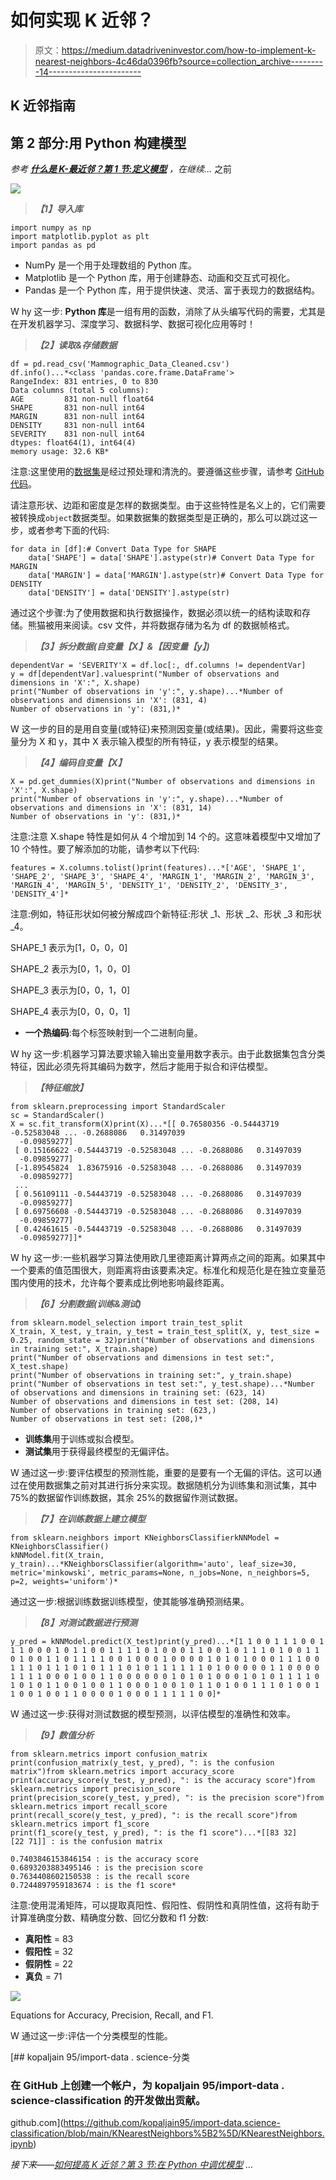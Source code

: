# 如何实现 K 近邻？

> 原文：<https://medium.datadriveninvestor.com/how-to-implement-k-nearest-neighbors-4c46da0396fb?source=collection_archive---------14----------------------->

## K 近邻指南

## 第 2 部分:用 Python 构建模型

*参考* [***什么是 K-最近邻？第 1 节:定义模型***](https://kopaljain95.medium.com/what-are-k-nearest-neighbors-8ee761730d98) *，在继续…* 之前

![](img/c4bcc65bcdcf8bb758a79e28b1ded6df.png)

> ***【1】导入库***

```
import numpy as np
import matplotlib.pyplot as plt
import pandas as pd
```

*   NumPy 是一个用于处理数组的 Python 库。
*   Matplotlib 是一个 Python 库，用于创建静态、动画和交互式可视化。
*   Pandas 是一个 Python 库，用于提供快速、灵活、富于表现力的数据结构。

W hy 这一步: **Python 库**是一组有用的函数，消除了从头编写代码的需要，尤其是在开发机器学习、深度学习、数据科学、数据可视化应用等时！

> ***【2】读取&存储数据***

```
df = pd.read_csv('Mammographic_Data_Cleaned.csv')
df.info()...*<class 'pandas.core.frame.DataFrame'>
RangeIndex: 831 entries, 0 to 830
Data columns (total 5 columns):
AGE         831 non-null float64
SHAPE       831 non-null int64
MARGIN      831 non-null int64
DENSITY     831 non-null int64
SEVERITY    831 non-null int64
dtypes: float64(1), int64(4)
memory usage: 32.6 KB*
```

注意:这里使用的[数据集](https://archive.ics.uci.edu/ml/datasets/Mammographic+Mass)是经过预处理和清洗的。要遵循这些步骤，请参考 [GitHub 代码](https://github.com/kopaljain95/import-data.science-classification/blob/main/DataPreprocessing%5B0%5D/Mammographic_DataPreprocessing.ipynb)。

请注意形状、边距和密度是怎样的数据类型。由于这些特性是名义上的，它们需要被转换成`object`数据类型。如果数据集的数据类型是正确的，那么可以跳过这一步，或者参考下面的代码:

```
for data in [df]:# Convert Data Type for SHAPE
    data['SHAPE'] = data['SHAPE'].astype(str)# Convert Data Type for MARGIN
    data['MARGIN'] = data['MARGIN'].astype(str)# Convert Data Type for DENSITY
    data['DENSITY'] = data['DENSITY'].astype(str)
```

通过这个步骤:为了使用数据和执行数据操作，数据必须以统一的结构读取和存储。熊猫被用来阅读。csv 文件，并将数据存储为名为 df 的数据帧格式。

> ***【3】拆分数据(自变量【X】&【因变量【y】)***

```
dependentVar = 'SEVERITY'X = df.loc[:, df.columns != dependentVar]
y = df[dependentVar].valuesprint("Number of observations and dimensions in 'X':", X.shape)
print("Number of observations in 'y':", y.shape)...*Number of observations and dimensions in 'X': (831, 4)
Number of observations in 'y': (831,)*
```

W 这一步的目的是用自变量(或特征)来预测因变量(或结果)。因此，需要将这些变量分为 X 和 y，其中 X 表示输入模型的所有特征，y 表示模型的结果。

> ***【4】编码自变量【X】***

```
X = pd.get_dummies(X)print("Number of observations and dimensions in 'X':", X.shape)
print("Number of observations in 'y':", y.shape)...*Number of observations and dimensions in 'X': (831, 14)
Number of observations in 'y': (831,)*
```

注意:注意 X.shape 特性是如何从 4 个增加到 14 个的。这意味着模型中又增加了 10 个特性。要了解添加的功能，请参考以下代码:

```
features = X.columns.tolist()print(features)...*['AGE', 'SHAPE_1', 'SHAPE_2', 'SHAPE_3', 'SHAPE_4', 'MARGIN_1', 'MARGIN_2', 'MARGIN_3', 'MARGIN_4', 'MARGIN_5', 'DENSITY_1', 'DENSITY_2', 'DENSITY_3', 'DENSITY_4']*
```

注意:例如，特征形状如何被分解成四个新特征:形状 _1、形状 _2、形状 _3 和形状 _4。

SHAPE_1 表示为[1，0，0，0]

SHAPE_2 表示为[0，1，0，0]

SHAPE_3 表示为[0，0，1，0]

SHAPE_4 表示为[0，0，0，1]

*   **一个热编码**:每个标签映射到一个二进制向量。

W hy 这一步:机器学习算法要求输入输出变量用数字表示。由于此数据集包含分类特征，因此必须先将其编码为数字，然后才能用于拟合和评估模型。

> ***【特征缩放】***

```
from sklearn.preprocessing import StandardScaler
sc = StandardScaler()
X = sc.fit_transform(X)print(X)...*[[ 0.76580356 -0.54443719 -0.52583048 ... -0.2688086   0.31497039
  -0.09859277]
 [ 0.15166622 -0.54443719 -0.52583048 ... -0.2688086   0.31497039
  -0.09859277]
 [-1.89545824  1.83675916 -0.52583048 ... -0.2688086   0.31497039
  -0.09859277]
 ...
 [ 0.56109111 -0.54443719 -0.52583048 ... -0.2688086   0.31497039
  -0.09859277]
 [ 0.69756608 -0.54443719 -0.52583048 ... -0.2688086   0.31497039
  -0.09859277]
 [ 0.42461615 -0.54443719 -0.52583048 ... -0.2688086   0.31497039
  -0.09859277]]*
```

W hy 这一步:一些机器学习算法使用欧几里德距离计算两点之间的距离。如果其中一个要素的值范围很大，则距离将由该要素决定。标准化和规范化是在独立变量范围内使用的技术，允许每个要素成比例地影响最终距离。

> ***【6】分割数据(训练&测试)***

```
from sklearn.model_selection import train_test_split
X_train, X_test, y_train, y_test = train_test_split(X, y, test_size = 0.25, random_state = 32)print("Number of observations and dimensions in training set:", X_train.shape)
print("Number of observations and dimensions in test set:", X_test.shape)
print("Number of observations in training set:", y_train.shape)
print("Number of observations in test set:", y_test.shape)...*Number of observations and dimensions in training set: (623, 14)
Number of observations and dimensions in test set: (208, 14)
Number of observations in training set: (623,)
Number of observations in test set: (208,)*
```

*   **训练集**用于训练或拟合模型。
*   **测试集**用于获得最终模型的无偏评估。

W 通过这一步:要评估模型的预测性能，重要的是要有一个无偏的评估。这可以通过在使用数据集之前对其进行拆分来实现。数据随机分为训练集和测试集，其中 75%的数据留作训练数据，其余 25%的数据留作测试数据。

> ***【7】在训练数据上建立模型***

```
from sklearn.neighbors import KNeighborsClassifierkNNModel = KNeighborsClassifier()
kNNModel.fit(X_train, y_train)...*KNeighborsClassifier(algorithm='auto', leaf_size=30, metric='minkowski', metric_params=None, n_jobs=None, n_neighbors=5, p=2, weights='uniform')*
```

通过这一步:根据训练数据训练模型，使其能够准确预测结果。

> ***【8】对测试数据进行预测***

```
y_pred = kNNModel.predict(X_test)print(y_pred)...*[1 1 0 0 1 1 1 0 0 1 1 1 0 0 0 1 0 1 1 0 0 1 1 1 1 0 1 0 0 0 1 1 0 0 1 0 1 1 1 0 1 0 0 1 1 0 1 0 0 1 1 0 1 1 1 1 0 0 1 0 0 0 1 0 0 0 0 1 0 1 0 1 0 0 0 1 1 1 0 0 1 1 1 0 1 1 1 0 1 0 1 1 1 0 1 0 1 1 1 1 1 1 0 1 0 0 0 0 0 1 1 0 0 0 0 1 1 1 1 0 0 0 1 0 0 1 1 0 0 0 0 0 0 1 0 1 0 1 0 0 0 1 0 1 0 1 1 1 1 0 1 0 1 0 1 1 0 0 1 0 0 1 1 0 0 0 1 0 0 1 0 1 1 0 1 0 0 1 1 1 0 1 0 0 1 1 0 0 1 0 0 1 1 0 0 0 0 1 0 0 0 1 1 1 1 1 0 0]*
```

W 通过这一步:获得对测试数据的模型预测，以评估模型的准确性和效率。

> ***【9】数值分析***

```
from sklearn.metrics import confusion_matrix
print(confusion_matrix(y_test, y_pred), ": is the confusion matrix")from sklearn.metrics import accuracy_score
print(accuracy_score(y_test, y_pred), ": is the accuracy score")from sklearn.metrics import precision_score
print(precision_score(y_test, y_pred), ": is the precision score")from sklearn.metrics import recall_score
print(recall_score(y_test, y_pred), ": is the recall score")from sklearn.metrics import f1_score
print(f1_score(y_test, y_pred), ": is the f1 score")...*[[83 32]
[22 71]] : is the confusion matrix 

0.7403846153846154 : is the accuracy score
0.6893203883495146 : is the precision score
0.7634408602150538 : is the recall score
0.7244897959183674 : is the f1 score*
```

注意:使用混淆矩阵，可以提取真阳性、假阳性、假阴性和真阴性值，这将有助于计算准确度分数、精确度分数、回忆分数和 f1 分数:

*   **真阳性** = 83
*   **假阳性** = 32
*   **假阴性** = 22
*   **真负** = 71

![](img/26e4f1261eb17819c55ee2fbef5092cc.png)

Equations for Accuracy, Precision, Recall, and F1.

W 通过这一步:评估一个分类模型的性能。

[](https://github.com/kopaljain95/import-data.science-classification/blob/main/KNearestNeighbors%5B2%5D/KNearestNeighbors.ipynb) [## kopaljain 95/import-data . science-分类

### 在 GitHub 上创建一个帐户，为 kopaljain 95/import-data . science-classification 的开发做出贡献。

github.com](https://github.com/kopaljain95/import-data.science-classification/blob/main/KNearestNeighbors%5B2%5D/KNearestNeighbors.ipynb) 

*接下来——*[*如何提高 K 近邻？第 3 节:在 Python 中调优模型*](https://kopaljain95.medium.com/how-to-improve-k-nearest-neighbors-1e9170fb1a89) *…*